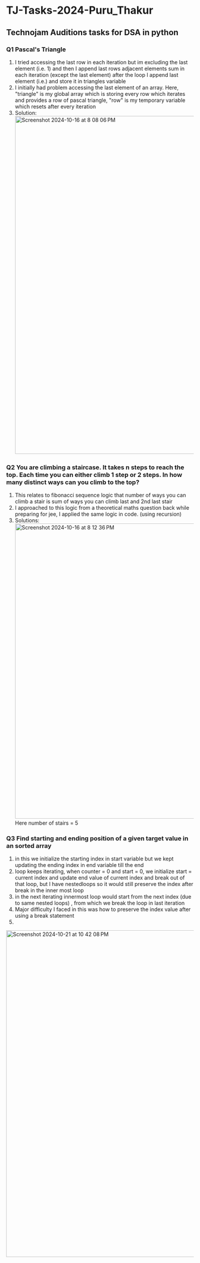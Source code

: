 # TJ-Tasks-2024-Puru_Thakur
## Technojam Auditions tasks for DSA in python

### Q1 Pascal's Triangle 
1) I tried accessing the last row in each iteration but im excluding the last element (i.e. 1) and then I append last rows adjacent elements sum in each iteration (except the last element) after the loop I append last element (i.e.) and store it in triangles variable
2) I initially had problem accessing the last element of an array. Here, "triangle" is my global array which is storing every row which iterates and provides a row of pascal triangle, "row" is my temporary variable which resets after every iteration
3) Solution: <img width="908" alt="Screenshot 2024-10-16 at 8 08 06 PM" src="https://github.com/user-attachments/assets/7487e39d-ea7c-4088-9a40-63d3649b9965">

### Q2 You are climbing a staircase. It takes n steps to reach the top. Each time you can either climb 1 step or 2 steps. In how many distinct ways can you climb to the top?
1) This relates to fibonacci sequence logic that number of ways you can climb a stair is sum of ways you can climb last and 2nd last stair
2) I approached to this logic from a theoretical maths question back while preparing for jee, I applied the same logic in code. (using recursion)
3) Solutions: 
<img width="793" alt="Screenshot 2024-10-16 at 8 12 36 PM" src="https://github.com/user-attachments/assets/2f7ce764-496e-4120-b86d-0262f7a3acc7"> Here number of stairs = 5

### Q3 Find starting and ending position of a given target value in an sorted array
1) in this we initialize the starting index in start variable but we kept updating the ending index in end variable till the end
2) loop keeps iterating, when counter = 0 and start = 0, we initialize start = current index and update end value of current index and break out of that loop, but I have nestedloops so it would still preserve the index after break in the inner most loop
3) in the next iterating innermost loop would start from the next index (due to same nested loops) , from which we break the loop in last iteration
4) Major difficulty I faced in this was how to preserve the index value after using a break statement
5) 
<img width="878" alt="Screenshot 2024-10-21 at 10 42 08 PM" src="https://github.com/user-attachments/assets/eb1e68ce-05c4-4d00-b051-04ac3fe9f14e">
